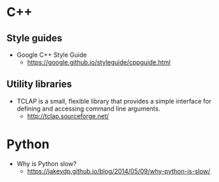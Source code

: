 # C++

## Style guides

* Google C++ Style Guide
  * https://google.github.io/styleguide/cppguide.html


## Utility libraries

* TCLAP is a small, flexible library that provides a simple interface for defining and accessing command line arguments.
  * http://tclap.sourceforge.net/



# Python

* Why is Python slow?
  * https://jakevdp.github.io/blog/2014/05/09/why-python-is-slow/

